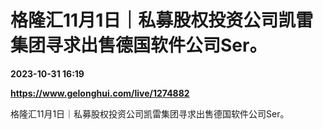 # 格隆汇11月1日｜私募股权投资公司凯雷集团寻求出售德国软件公司Ser。

**2023-10-31 16:19**

**https://www.gelonghui.com/live/1274882**

格隆汇11月1日｜私募股权投资公司凯雷集团寻求出售德国软件公司Ser。